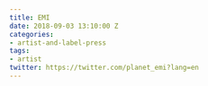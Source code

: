 ```yaml
---
title: EMI
date: 2018-09-03 13:10:00 Z
categories:
- artist-and-label-press
tags:
- artist
twitter: https://twitter.com/planet_emi?lang=en
---
```


